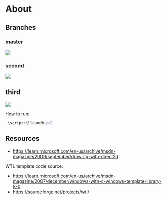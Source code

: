# About

## Branches

### master

![](https://i.postimg.cc/yYrtMP6s/image.png)

### second

![](https://i.postimg.cc/YSYMbVHv/image.png)

## third

![](https://i.postimg.cc/SQHs7HHp/image.png)

How to run:

```powershell
.\scripts\llaunch.ps1
```

## Resources

- <https://learn.microsoft.com/en-us/archive/msdn-magazine/2009/september/drawing-with-direct2d>

WTL template code source:

- <https://learn.microsoft.com/en-us/archive/msdn-magazine/2007/december/windows-with-c-windows-template-library-8-0>
- <https://sourceforge.net/projects/wtl/>
